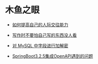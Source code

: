 # 木鱼之眼

- [如何提高自己的人际交往能力](Others/如何提高自己的人际交往能力.md)

- [写作时不要怕自己写的东西没人看](Others/写作时不要怕自己写的东西没人看.md)

- [对 MySQL 中字段进行加解密](Java/对MySQL中字段进行加解密.md)

- [SpringBoot3.2.5集成OpenAPI遇到的问题](Java/SpringBoot3.2.5集成OpenAPI遇到的问题.md)